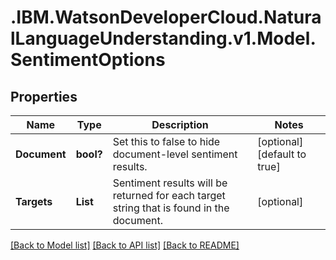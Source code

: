 # .IBM.WatsonDeveloperCloud.NaturalLanguageUnderstanding.v1.Model.SentimentOptions
## Properties

Name | Type | Description | Notes
------------ | ------------- | ------------- | -------------
**Document** | **bool?** | Set this to false to hide document-level sentiment results. | [optional] [default to true]
**Targets** | **List<string>** | Sentiment results will be returned for each target string that is found in the document. | [optional] 

[[Back to Model list]](../README.md#documentation-for-models) [[Back to API list]](../README.md#documentation-for-api-endpoints) [[Back to README]](../README.md)


